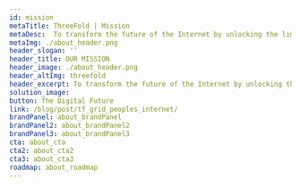 ```yaml
---
id: mission
metaTitle: ThreeFold | Mission
metaDesc:  To transform the future of the Internet by unlocking the limitless potential of emerging technologies and creating borderless opportunities for humanity.
metaImg: ./about_header.png
header_slogan: '' 
header_title: OUR MISSION
header_image: ./about_header.png
header_altImg: threefold
header_excerpt: To transform the future of the Internet by unlocking the limitless potential of emerging technologies and creating borderless opportunities for humanity.
solution_image: 
button: The Digital Future
link: /blog/post/tf_grid_peoples_internet/
brandPanel: about_brandPanel
brandPanel2: about_brandPanel2
brandPanel3: about_brandPanel3
cta: about_cta
cta2: about_cta2
cta3: about_cta3
roadmap: about_roadmap
---
```


